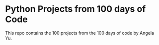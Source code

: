 # Python Projects from 100 days of Code

This repo contains the 100 projects from the 100 days of code by Angela Yu.

